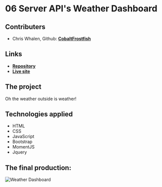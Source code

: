 # 06 Server API's Weather Dashboard

## Contributers
* Chris Whalen, Github: **[CobaltFrostfish](https://github.com/CobaltFrostfish)**

## Links
* **[Repository](https://github.com/CobaltFrostfish/weather-dashboard)**
* **[Live site](https://cobaltfrostfish.github.io/weather-dashboard/)**

## The project
Oh the weather outside is weather!

## Technologies applied
* HTML
* CSS
* JavaScript
* Bootstrap
* MomentJS
* Jquery

## The final production:
![Weather Dashboard](./assets/planner-screenshot.png)